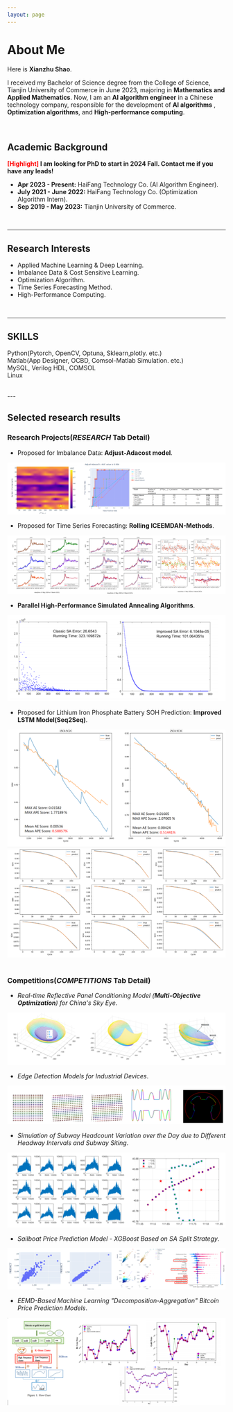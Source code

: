 ```yaml
---
layout: page
---
```


# About Me
Here is **Xianzhu Shao**.

I received my Bachelor of Science degree from the College of Science, Tianjin University of Commerce in June 2023, majoring in **Mathematics and Applied Mathematics**. Now, I am an **AI algorithm engineer** in a Chinese technology company, responsible for the development of **AI algorithms** , **Optimization algorithms**, and **High-performance computing**. 

<br>

## Academic Background

**<font color='red'>[Highlight]</font> I am looking for PhD to start in 2024 Fall. Contact me if you have any leads!**
- **Apr 2023 - Present:** HaiFang Technology Co. (AI Algorithm Engineer).
- **July 2021 - June 2022:** HaiFang Technology Co. (Optimization Algorithm Intern).
- **Sep 2019 - May 2023:** Tianjin University of Commerce.

<br>

---

## Research Interests

- Applied Machine Learning & Deep Learning.
- Imbalance Data & Cost Sensitive Learning.
- Optimization Algorithm.
- Time Series Forecasting Method.
- High-Performance Computing.

<br>

---

## SKILLS
Python(Pytorch, OpenCV, Optuna, Sklearn,plotly. etc.)<br>
Matlab(App Designer, OCBD, Comsol-Matlab Simulation. etc.)<br>
MySQL, Verilog HDL, COMSOL<br>
Linux

<br>
---

## Selected research results
### Research Projects(*RESEARCH* Tab Detail)
- Proposed for  Imbalance Data: **Adjust-Adacost model**.<br>
<img src="/images/p1.png" >    

- Proposed for Time Series Forecasting: **Rolling ICEEMDAN-Methods**.<br>
<img src="/images/p2.png">

- **Parallel High-Performance Simulated Annealing Algorithms**.<br>
<img src="/images/HIGH_SA.png">

- Proposed for Lithium Iron Phosphate Battery SOH Prediction: **Improved LSTM Model(Seq2Seq)**.<br>
<div class="image-container">
    <img src="/images/SOH_LSTM.png">
    <img src="/images/SOH_LSTM2.png">
</div>

<br>


### Competitions(*COMPETITIONS* Tab Detail)
- *Real-time Reflective Panel Conditioning Model (**Multi-Objective Optimization**) for China's Sky Eye*.
<img src="/images/SA-国赛.png">

- *Edge Detection Models for Industrial Devices*.
<img src="/images/edge-detect.png">

- *Simulation of Subway Headcount Variation over the Day due to Different Headway Intervals and Subway Siting*.
<img src="/images/chooes_place.png">

- *Sailboat Price Prediction Model - XGBoost Based on SA Split Strategy*.
<img src="/images/boat_price.png">

- *EEMD-Based Machine Learning "Decomposition-Aggregation" Bitcoin Price Prediction Models*.
<img src="/images/bit_predict.png">



<br>




